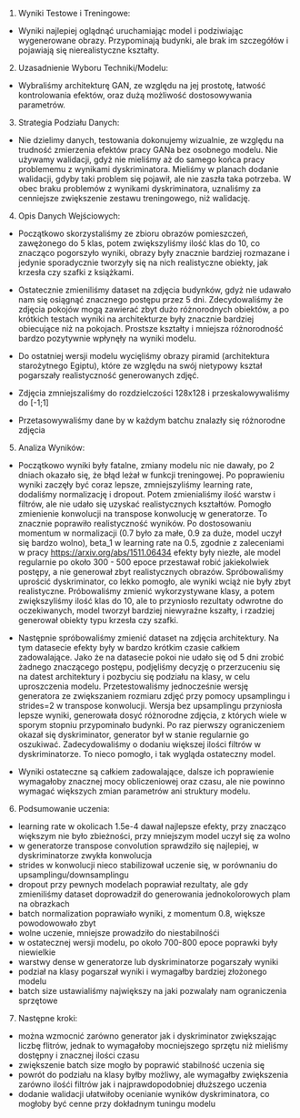 1. Wyniki Testowe i Treningowe: 
- Wyniki najlepiej oglądnąć uruchamiając model
i podziwiając wygenerowane obrazy. Przypominają budynki, 
ale brak im szczegółów i pojawiają się nierealistyczne kształty.   
     

2. Uzasadnienie Wyboru Techniki/Modelu: 
- Wybraliśmy architekturę GAN, ze względu na
jej prostotę, łatwość kontrolowania efektów, oraz dużą możliwość dostosowywania parametrów.   

     
3. Strategia Podziału Danych: 
- Nie dzielimy danych, testowania dokonujemy wizualnie, 
ze względu na trudność zmierzenia efektów pracy GANa bez osobnego modelu.
Nie używamy walidacji, gdyż nie mieliśmy aż do samego końca pracy problememu z wynikami
dyskriminatora. Mieliśmy w planach dodanie walidacji, gdyby taki problem się pojawił,
ale nie zaszła taka potrzeba. W obec braku problemów z wynikami dyskriminatora, 
uznaliśmy za cenniejsze zwiększenie zestawu treningowego, niż walidację.


4. Opis Danych Wejściowych:
- Początkowo skorzystaliśmy ze zbioru obrazów pomieszczeń,
zawężonego do 5 klas, potem zwiększyliśmy ilość klas do 10, co znacząco pogorszyło wyniki,
obrazy były znacznie bardziej rozmazane i jedynie sporadycznie tworzyły się na nich
realistyczne obiekty, jak krzesła czy szafki z książkami.

- Ostatecznie zmieniliśmy dataset na zdjęcia budynków, gdyż nie udawało nam się osiągnąć
znacznego postępu przez 5 dni. Zdecydowaliśmy że zdjęcia pokojów mogą zawierać zbyt dużo
różnorodnych obiektów, a po krótkich testach wyniki na architekturze były znacznie bardziej
obiecujące niż na pokojach. Prostsze kształty i mniejsza różnorodność bardzo pozytywnie wpłynęły
na wyniki modelu. 
- Do ostatniej wersji modelu wycięliśmy obrazy piramid (architektura starożytnego Egiptu), 
które ze względu na swój nietypowy kształ pogarszały realistyczność generowanych zdjęć.

- Zdjęcia zmniejszaliśmy do rozdzielczości 128x128 i przeskalowywaliśmy do [-1;1]
- Przetasowywaliśmy dane by w każdym batchu znalazły się różnorodne zdjęcia

5. Analiza Wyników:
- Początkowo wyniki były fatalne, zmiany modelu nic nie dawały, po 2 dniach
okazało się, że błąd leżał w funkcji treningowej. Po poprawieniu wyniki zaczęły
być coraz lepsze, zmniejszyliśmy learning rate, dodaliśmy normalizację i dropout. 
Potem zmienialiśmy ilość warstw i filtrów, ale nie udało się uzyskać realistycznych
kształtów. Pomogło zmienienie konwolucji na transpose konwolucję w generatorze. 
To znacznie poprawiło realistyczność wyników. Po dostosowaniu momentum w normalizacji 
(0.7 było za małe, 0.9 za duże, model uczył się bardzo wolno), 
beta_1 w learning rate na 0.5, zgodnie z zaleceniami w pracy https://arxiv.org/abs/1511.06434
efekty były niezłe, ale model regularnie po około 300 - 500 epoce przestawał robić 
jakiekolwiek postępy, a nie generował zbyt realistycznych obrazów. Spróbowaliśmy 
uprościć dyskriminator, co lekko pomogło, ale wyniki wciąż nie były zbyt 
realistyczne. Próbowaliśmy zmienić wykorzystywane klasy, a potem zwiększyliśmy ilość
klas do 10, ale to przyniosło rezultaty odwrotne do oczekiwanych, model tworzył 
bardziej niewyraźne kszałty, i rzadziej generował obiekty typu krzesła czy szafki.   


- Następnie spróbowaliśmy zmienić dataset na zdjęcia architektury. 
Na tym datasecie efekty były w bardzo krótkim czasie całkiem zadowalające. 
Jako że na datasecie pokoi nie udało się od 5 dni zrobić żadnego znaczącego postępu,
podjęliśmy decyzję o przerzuceniu się na datest architektury i pozbyciu się podziału
na klasy, w celu uproszczenia modelu. Przetestowaliśmy jednocześnie wersję generatora
ze zwiększaniem rozmiaru zdjęć przy pomocy upsamplingu i strides=2 w transpose konwolucji.
Wersja bez upsamplingu przyniosła lepsze wyniki, generowała dosyć różnorodne 
zdjęcia, z których wiele w sporym stopniu przypominało budynki. Po raz pierwszy 
ograniczeniem okazał się dyskriminator, generator był w stanie regularnie go 
oszukiwać. Zadecydowaliśmy o dodaniu większej ilości filtrów w dyskriminatorze.
To nieco pomogło, i tak wygląda ostateczny model.

- Wyniki ostateczne są całkiem zadowalające, dalsze ich poprawienie wymagałoby
znacznej mocy obliczeniowej oraz czasu, ale nie powinno wymagać większych zmian
parametrów ani struktury modelu.

6. Podsumowanie uczenia:
- learning rate w okolicach 1.5e-4 dawał najlepsze efekty, przy znacząco większym 
nie było zbieżności, przy mniejszym model uczył się za wolno
- w generatorze transpose convolution sprawdziło się najlepiej, w dyskriminatorze 
zwykła konwolucja
- strides w konwolucji nieco stabilizował uczenie się, w porównaniu do 
upsamplingu/downsamplingu
- dropout przy pewnych modelach poprawiał rezultaty, ale gdy zmieniliśmy dataset 
doprowadził do generowania jednokolorowych plam na obrazkach
- batch normalization poprawiało wyniki, z momentum 0.8, większe powodowowało zbyt
- wolne uczenie, mniejsze prowadziło do niestabilnośći
- w ostatecznej wersji modelu, po około 700-800 epoce poprawki były niewielkie
- warstwy dense w generatorze lub dyskriminatorze pogarszały wyniki
- podział na klasy pogarszał wyniki i wymagałby bardziej złożonego modelu
- batch size ustawialiśmy największy na jaki pozwalały nam ograniczenia sprzętowe

7. Następne kroki:
- można wzmocnić zarówno generator jak i dyskriminator zwiększając liczbę flitrów, 
jednak to wymagałoby mocniejszego sprzętu niż mieliśmy dostępny i znacznej ilości 
czasu
- zwiększenie batch size mogło by poprawić stabilność uczenia się
- powrót do podziału na klasy byłby możliwy, ale wymagałby zwiększenia zarówno
ilośći filtrów jak i najprawdopodobniej dłuższego uczenia
- dodanie walidacji ułatwiłoby ocenianie wyników dyskriminatora, co mogłoby być cenne
przy dokładnym tuningu modelu